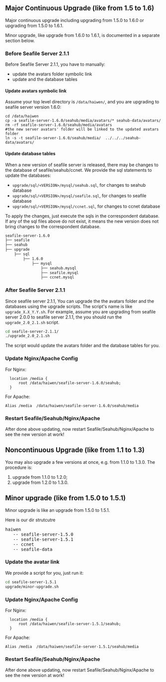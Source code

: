 ## Major Continuous Upgrade (like from 1.5 to 1.6)

Major continuous upgrade including upgrading from 1.5.0 to 1.6.0 or upgrading from 1.5.0 to 1.6.1.

Minor upgrade, like upgrade from 1.6.0 to 1.6.1, is documented in a separate section below.

### Before Seafile Server 2.1.1

Before Seafile Server 2.1.1, you have to manually:

- update the avatars folder symbolic link
- update and the database tables

#### Update avatars symbolic link

Assume your top level directory is `/data/haiwen/`, and you are upgrading to seafile server version 1.6.0:

```
cd /data/haiwen
cp -a seafile-server-1.6.0/seahub/media/avatars/* seahub-data/avatars/
rm -rf seafile-server-1.6.0/seahub/media/avatars
#the new server avatars' folder will be linked to the updated avatars folder
ln -s -t seafile-server-1.6.0/seahub/media/  ../../../seahub-data/avatars/
```

#### Update database tables

When a new version of seafile server is released, there may be changes to the database of seafile/seahub/ccnet. We provide the sql statements to update the databases:

- `upgrade/sql/<VERSION>/mysql/seahub.sql`, for changes to seahub database
- `upgrade/sql/<VERSION>/mysql/seafile.sql`, for changes to seafile database
- `upgrade/sql/<VERSION>/mysql/ccnet.sql`, for changes to ccnet database

To apply the changes, just execute the sqls in the correspondent database. If any of the sql files above do not exist, it means the new version does not bring changes to the correspondent database.

```sh
seafile-server-1.6.0
├── seafile
├── seahub
├── upgrade
    ├── sql
        ├── 1.6.0
            ├── mysql
                ├── seahub.mysql
                ├── seafile.mysql
                ├── ccnet.mysql
```

### After Seafile Server 2.1.1

Since seafile server 2.1.1, You can upgrade the the avatars folder and the databases using the upgrade scripts. The script's name is like `upgrade_X.X_Y.Y.sh`. For example, assume you are upgrading from seafile server 2.0.0 to seafile server 2.1.1, the you should run the `upgrade_2.0_2.1.sh` script.

```sh
cd seafile-server-2.1.1/
./upgrade_2.0_2.1.sh
```

The script would update the avatars folder and the database tables for you.


### Update Nginx/Apache Config

For Nginx:

```
  location /media {
      root /data/haiwen/seafile-server-1.6.0/seahub;
  }
```

For Apache:

```
Alias /media  /data/haiwen/seafile-server-1.6.0/seahub/media
```

### Restart Seafile/Seahub/Nginx/Apache

After done above updating, now restart Seafile/Seahub/Nginx/Apache to see the new version at work!

## Noncontinuous Upgrade (like from 1.1 to 1.3)

You may also upgrade a few versions at once, e.g. from 1.1.0 to 1.3.0.
The procedure is:

1. upgrade from 1.1.0 to 1.2.0;
2. upgrade from 1.2.0 to 1.3.0.


## Minor upgrade (like from 1.5.0 to 1.5.1)

Minor upgrade is like an upgrade from 1.5.0 to 1.5.1. 

Here is our dir strutcutre

<pre>
haiwen
   -- seafile-server-1.5.0
   -- seafile-server-1.5.1
   -- ccnet
   -- seafile-data
</pre>

### Update the avatar link

We provide a script for you, just run it:

```sh
cd seafile-server-1.5.1
upgrade/minor-upgrade.sh
```

### Update Nginx/Apache Config

For Nginx:

```
  location /media {
      root /data/haiwen/seafile-server-1.5.1/seahub;
  }
```

For Apache:

```
Alias /media  /data/haiwen/seafile-server-1.5.1/seahub/media
```

### Restart Seafile/Seahub/Nginx/Apache

After done above updating, now restart Seafile/Seahub/Nginx/Apache to see the new version at work!
